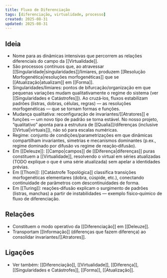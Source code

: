 ```yaml
---
title: Fluxo de Diferenciação
tags: [diferenciação, virtualidade, processo]
created: 2025-08-31
updated: 2025-08-31
---
```


## Ideia
- Nome para as dinâmicas intensivas que percorrem as relações diferenciais do campo da [[Virtualidade]].
- São processos contínuos que, ao atravessar [[Singularidade|singularidades]]/limiares, produzem [[Resolução Morfogenética|resoluções morfogenéticas]] que se [[Atualização|atualizam]] em [[Forma]].
- Singularidades/limiares: pontos de bifurcação/organização em que pequenas variações mudam qualitativamente o regime do sistema (ver [[Singularidades e Catástrofes]]). Ao cruzá‑los, fluxos estabilizam padrões (listras, dobras, células, regras) — as resoluções morfogenéticas — que se tornam formas e funções.
- Mudança qualitativa: reconfiguração de invariantes/[[Atratores]] e funções — um novo tipo de padrão se torna estável. No nosso projeto, “qualitativo” aponta para a estrutura de [[Qualia]]/diferenças (inclusive [[Virtual|virtuais]]), não só para escalas numéricas.
- Regime: conjunto de condições/parametrizações em que dinâmicas compartilham invariantes, simetrias e mecanismos dominantes (p.ex., regime dominado por difusão vs regime de reação‑difusão).
- Em [[Deleuze]]: [[Campo|campos]] de [[Diferença|diferenças]] puras constituem a [[Virtualidade]], resolvendo o virtual em séries atualizadas (TODO explique o que é uma série atualizada) sem apelar a identidades prévias.
- Em [[Thom]]: [[Catástrofe Topológica]] classifica transições morfogenéticas elementares (dobra, cúspide, etc.), conectando continuidade de parâmetros com descontinuidades de forma.
- Em [[Turing]]: reações‑difusão explicam o surgimento de padrões (listras, manchas) a partir de instabilidades — exemplo físico‑químico de fluxo de diferenciação.

## Relações
- Constituem o modo operativo da [[Diferenciação]] em [[Deleuze]].
- Transportam [[Informação]] (diferenças que fazem diferença) ao consolidar invariantes/[[Atratores]].

## Ligações
- Ver também: [[Diferenciação]], [[Virtualidade]], [[Diferença]], [[Singularidades e Catástrofes]], [[Forma]], [[Atualização]].
